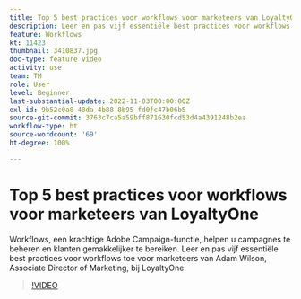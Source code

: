 ```yaml
---
title: Top 5 best practices voor workflows voor marketeers van LoyaltyOne
description: Leer en pas vijf essentiële best practices voor workflows toe voor marketeers van Adam Wilson, Associate Director of Marketing, bij LoyaltyOne.
feature: Workflows
kt: 11423
thumbnail: 3410837.jpg
doc-type: feature video
activity: use
team: TM
role: User
level: Beginner
last-substantial-update: 2022-11-03T00:00:00Z
exl-id: 9b52c0a8-48da-4b88-8b95-fd0fc47b06b5
source-git-commit: 3763c7ca5a59bff871630fcd53d4a4391248b2ea
workflow-type: ht
source-wordcount: '69'
ht-degree: 100%

---
```


# Top 5 best practices voor workflows voor marketeers van LoyaltyOne

Workflows, een krachtige Adobe Campaign-functie, helpen u campagnes te beheren en klanten gemakkelijker te bereiken. Leer en pas vijf essentiële best practices voor workflows toe voor marketeers van Adam Wilson, Associate Director of Marketing, bij LoyaltyOne.

>[!VIDEO](https://video.tv.adobe.com/v/3410837?quality=12)
